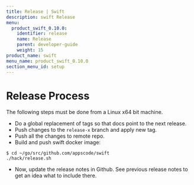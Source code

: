 ```yaml
---
title: Release | Swift
description: swift Release
menu:
  product_swift_0.10.0:
    identifier: release
    name: Release
    parent: developer-guide
    weight: 15
product_name: swift
menu_name: product_swift_0.10.0
section_menu_id: setup
---
```


# Release Process

The following steps must be done from a Linux x64 bit machine.

- Do a global replacement of tags so that docs point to the next release.
- Push changes to the `release-x` branch and apply new tag.
- Push all the changes to remote repo.
- Build and push swift docker image:

```console
$ cd ~/go/src/github.com/appscode/swift
./hack/release.sh
```

- Now, update the release notes in Github. See previous release notes to get an idea what to include there.
